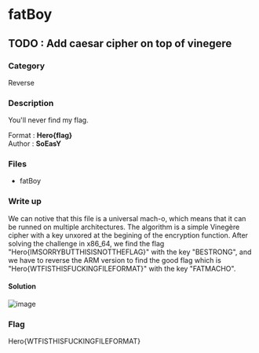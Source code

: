 # fatBoy

## TODO : Add caesar cipher on top of vinegere

### Category

Reverse

### Description

You'll never find my flag.

Format : **Hero{flag}**<br>
Author : **SoEasY**

### Files

- fatBoy

### Write up

We can notive that this file is a universal mach-o, which means that it can be runned on multiple architectures.
The algorithm is a simple Vinegère cipher with a key unxored at the begining of the encryption function.
After solving the challenge in x86_64, we find the flag "Hero{IMSORRYBUTTHISISNOTTHEFLAG}" with the key "BESTRONG", and we have to reverse the ARM version to find the good flag which is "Hero{WTFISTHISFUCKINGFILEFORMAT}" with the key "FATMACHO".


#### Solution

![image](https://user-images.githubusercontent.com/34216946/112377984-a8f61b80-8ce6-11eb-97ca-a814a9cd6bed.png)

### Flag

Hero{WTFISTHISFUCKINGFILEFORMAT}
